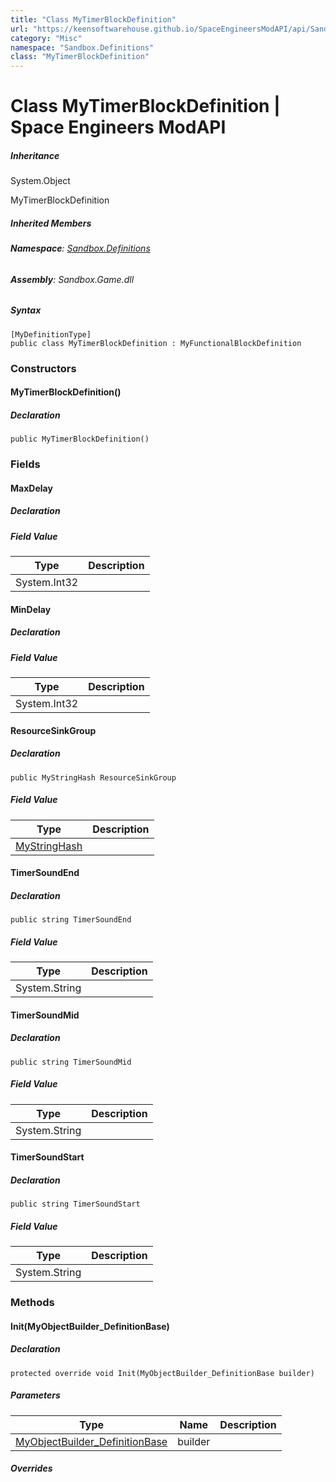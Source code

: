 ```yaml
---
title: "Class MyTimerBlockDefinition"
url: "https://keensoftwarehouse.github.io/SpaceEngineersModAPI/api/Sandbox.Definitions.MyTimerBlockDefinition.html"
category: "Misc"
namespace: "Sandbox.Definitions"
class: "MyTimerBlockDefinition"
---
```


# Class MyTimerBlockDefinition | Space Engineers ModAPI

##### Inheritance

System.Object

MyTimerBlockDefinition

##### Inherited Members

###### **Namespace**: [Sandbox.Definitions](https://keensoftwarehouse.github.io/SpaceEngineersModAPI/api/Sandbox.Definitions.html)

###### **Assembly**: Sandbox.Game.dll

##### Syntax

```
[MyDefinitionType]
public class MyTimerBlockDefinition : MyFunctionalBlockDefinition
```

### Constructors

#### MyTimerBlockDefinition()

##### Declaration

```
public MyTimerBlockDefinition()
```

### Fields

#### MaxDelay

##### Declaration

##### Field Value

| Type | Description |
| --- | --- |
| System.Int32 |     |

#### MinDelay

##### Declaration

##### Field Value

| Type | Description |
| --- | --- |
| System.Int32 |     |

#### ResourceSinkGroup

##### Declaration

```
public MyStringHash ResourceSinkGroup
```

##### Field Value

| Type | Description |
| --- | --- |
| [MyStringHash](https://keensoftwarehouse.github.io/SpaceEngineersModAPI/api/VRage.Utils.MyStringHash.html) |     |

#### TimerSoundEnd

##### Declaration

```
public string TimerSoundEnd
```

##### Field Value

| Type | Description |
| --- | --- |
| System.String |     |

#### TimerSoundMid

##### Declaration

```
public string TimerSoundMid
```

##### Field Value

| Type | Description |
| --- | --- |
| System.String |     |

#### TimerSoundStart

##### Declaration

```
public string TimerSoundStart
```

##### Field Value

| Type | Description |
| --- | --- |
| System.String |     |

### Methods

#### Init(MyObjectBuilder\_DefinitionBase)

##### Declaration

```
protected override void Init(MyObjectBuilder_DefinitionBase builder)
```

##### Parameters

| Type | Name | Description |
| --- | --- | --- |
| [MyObjectBuilder\_DefinitionBase](https://keensoftwarehouse.github.io/SpaceEngineersModAPI/api/VRage.Game.MyObjectBuilder_DefinitionBase.html) | builder |     |

##### Overrides